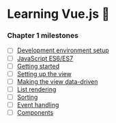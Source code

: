 # Learning Vue.js :tada:

### Chapter 1 milestones

- [ ] [Development environment setup]()
- [ ] [JavaScript ES6/ES7]()
- [ ] [Getting started]()
- [ ] [Setting up the view]()
- [ ] [Making the view data-driven]()
- [ ] [List rendering]()
- [ ] [Sorting]()
- [ ] [Event handling]()
- [ ] [Components]()
